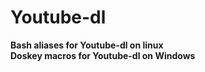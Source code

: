 # Youtube-dl

**Bash aliases for Youtube-dl on linux**<br/>
**Doskey macros for Youtube-dl on Windows**
